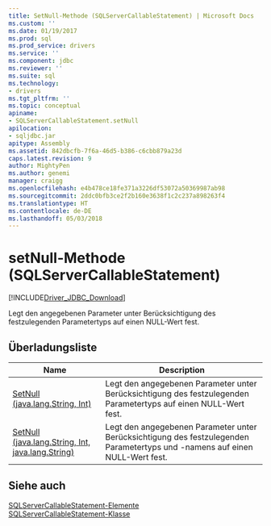 ```yaml
---
title: SetNull-Methode (SQLServerCallableStatement) | Microsoft Docs
ms.custom: ''
ms.date: 01/19/2017
ms.prod: sql
ms.prod_service: drivers
ms.service: ''
ms.component: jdbc
ms.reviewer: ''
ms.suite: sql
ms.technology:
- drivers
ms.tgt_pltfrm: ''
ms.topic: conceptual
apiname:
- SQLServerCallableStatement.setNull
apilocation:
- sqljdbc.jar
apitype: Assembly
ms.assetid: 842dbcfb-7f6a-46d5-b386-c6cbb879a23d
caps.latest.revision: 9
author: MightyPen
ms.author: genemi
manager: craigg
ms.openlocfilehash: e4b478ce18fe371a3226df53072a50369987ab98
ms.sourcegitcommit: 2ddc0bfb3ce2f2b160e3638f1c2c237a898263f4
ms.translationtype: HT
ms.contentlocale: de-DE
ms.lasthandoff: 05/03/2018
---
```

# <a name="setnull-method-sqlservercallablestatement"></a>setNull-Methode (SQLServerCallableStatement)
[!INCLUDE[Driver_JDBC_Download](../../../includes/driver_jdbc_download.md)]

  Legt den angegebenen Parameter unter Berücksichtigung des festzulegenden Parametertyps auf einen NULL-Wert fest.  
  
## <a name="overload-list"></a>Überladungsliste  
  
|Name|Description|  
|----------|-----------------|  
|[SetNull (java.lang.String, Int)](../../../connect/jdbc/reference/setnull-method-java-lang-string-int.md)|Legt den angegebenen Parameter unter Berücksichtigung des festzulegenden Parametertyps auf einen NULL-Wert fest.|  
|[SetNull (java.lang.String, Int, java.lang.String)](../../../connect/jdbc/reference/setnull-method-java-lang-string-int-java-lang-string.md)|Legt den angegebenen Parameter unter Berücksichtigung des festzulegenden Parametertyps und -namens auf einen NULL-Wert fest.|  
  
## <a name="see-also"></a>Siehe auch  
 [SQLServerCallableStatement-Elemente](../../../connect/jdbc/reference/sqlservercallablestatement-members.md)   
 [SQLServerCallableStatement-Klasse](../../../connect/jdbc/reference/sqlservercallablestatement-class.md)  
  
  
